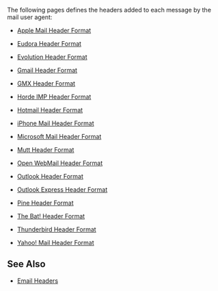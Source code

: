 The following pages defines the headers added to each message by the
mail user agent:

- [Apple Mail Header Format](Apple_Mail_Header_Format "wikilink")

<!-- -->

- [Eudora Header Format](Eudora_Header_Format "wikilink")

<!-- -->

- [Evolution Header Format](Evolution_Header_Format "wikilink")

<!-- -->

- [Gmail Header Format](Gmail_Header_Format "wikilink")

<!-- -->

- [GMX Header Format](GMX_Header_Format "wikilink")

<!-- -->

- [Horde IMP Header Format](Horde_IMP_Header_Format "wikilink")

<!-- -->

- [Hotmail Header Format](Hotmail_Header_Format "wikilink")

<!-- -->

- [iPhone Mail Header Format](iPhone_Mail_Header_Format "wikilink")

<!-- -->

- [Microsoft Mail Header
  Format](Microsoft_Mail_Header_Format "wikilink")

<!-- -->

- [Mutt Header Format](Mutt_Header_Format "wikilink")

<!-- -->

- [Open WebMail Header Format](Open_WebMail_Header_Format "wikilink")

<!-- -->

- [Outlook Header Format](Outlook_Header_Format "wikilink")

<!-- -->

- [Outlook Express Header
  Format](Outlook_Express_Header_Format "wikilink")

<!-- -->

- [Pine Header Format](Pine_Header_Format "wikilink")

<!-- -->

- [The Bat! Header Format](The_Bat!_Header_Format "wikilink")

<!-- -->

- [Thunderbird Header Format](Thunderbird_Header_Format "wikilink")

<!-- -->

- [Yahoo! Mail Header Format](Yahoo!_Mail_Header_Format "wikilink")

## See Also

- [Email Headers](Email_Headers "wikilink")